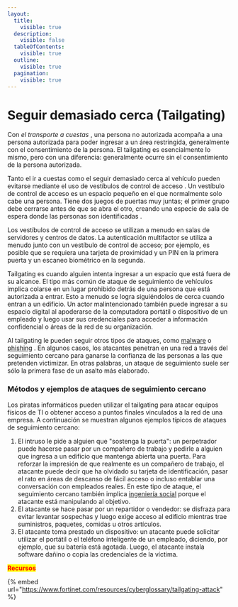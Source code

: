 ```yaml
---
layout:
  title:
    visible: true
  description:
    visible: false
  tableOfContents:
    visible: true
  outline:
    visible: true
  pagination:
    visible: true
---
```


# Seguir demasiado cerca (Tailgating)

Con _el transporte a cuestas_ , una persona no autorizada acompaña a una persona autorizada para poder ingresar a un área restringida, generalmente con el consentimiento de la persona. El tailgating es esencialmente lo mismo, pero con una diferencia: generalmente ocurre sin el consentimiento de la persona autorizada.&#x20;

Tanto el ir a cuestas como el seguir demasiado cerca al vehículo pueden evitarse mediante el uso de vestíbulos de control de acceso . Un vestíbulo de control de acceso es un espacio pequeño en el que normalmente solo cabe una persona. Tiene dos juegos de puertas muy juntas; el primer grupo debe cerrarse antes de que se abra el otro, creando una especie de sala de espera donde las personas son identificadas .&#x20;

Los vestíbulos de control de acceso se utilizan a menudo en salas de servidores y centros de datos. La autenticación multifactor se utiliza a menudo junto con un vestíbulo de control de acceso; por ejemplo, es posible que se requiera una tarjeta de proximidad y un PIN en la primera puerta y un escaneo biométrico en la segunda.

Tailgating es cuando alguien intenta ingresar a un espacio que está fuera de su alcance. El tipo más común de ataque de seguimiento de vehículos implica colarse en un lugar prohibido detrás de una persona que está autorizada a entrar. Esto a menudo se logra siguiéndolos de cerca cuando entran a un edificio. Un actor malintencionado también puede ingresar a su espacio digital al apoderarse de la computadora portátil o dispositivo de un empleado y luego usar sus credenciales para acceder a información confidencial o áreas de la red de su organización.

Al tailgating le pueden seguir otros tipos de ataques, como [malware](https://www.fortinet.com/resources/cyberglossary/malware) o [phishing](https://www.fortinet.com/resources/cyberglossary/phishing) . En algunos casos, los atacantes penetran en una red a través del seguimiento cercano para ganarse la confianza de las personas a las que pretenden victimizar. En otras palabras, un ataque de seguimiento suele ser sólo la primera fase de un asalto más elaborado.

### Métodos y ejemplos de ataques de seguimiento cercano

Los piratas informáticos pueden utilizar el tailgating para atacar equipos físicos de TI o obtener acceso a puntos finales vinculados a la red de una empresa. A continuación se muestran algunos ejemplos típicos de ataques de seguimiento cercano:

1. El intruso le pide a alguien que "sostenga la puerta": un perpetrador puede hacerse pasar por un compañero de trabajo y pedirle a alguien que ingresa a un edificio que mantenga abierta una puerta. Para reforzar la impresión de que realmente es un compañero de trabajo, el atacante puede decir que ha olvidado su tarjeta de identificación, pasar el rato en áreas de descanso de fácil acceso o incluso entablar una conversación con empleados reales. En este tipo de ataque, el seguimiento cercano también implica [ingeniería social](https://www.fortinet.com/resources/cyberglossary/social-engineering) porque el atacante está manipulando al objetivo.
2. El atacante se hace pasar por un repartidor o vendedor: se disfraza para evitar levantar sospechas y luego exige acceso al edificio mientras trae suministros, paquetes, comidas u otros artículos.
3. El atacante toma prestado un dispositivo: un atacante puede solicitar utilizar el portátil o el teléfono inteligente de un empleado, diciendo, por ejemplo, que su batería está agotada. Luego, el atacante instala software dañino o copia las credenciales de la víctima.





<mark style="color:red;">**Recursos**</mark>

{% embed url="https://www.fortinet.com/resources/cyberglossary/tailgating-attack" %}
